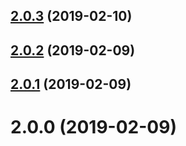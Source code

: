 ## [2.0.3](https://github.com/ggcaponetto/p-killa/compare/v2.0.2...v2.0.3) (2019-02-10)



## [2.0.2](https://github.com/ggcaponetto/p-killa/compare/v2.0.1...v2.0.2) (2019-02-09)



## [2.0.1](https://github.com/ggcaponetto/p-killa/compare/v2.0.0...v2.0.1) (2019-02-09)



# 2.0.0 (2019-02-09)




